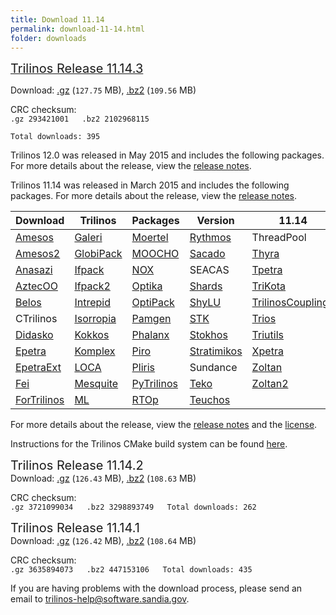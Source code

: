 ```yaml
---
title: Download 11.14
permalink: download-11-14.html
folder: downloads
---
```


<span style="text-decoration: underline;"><span style="font-size: 20px;">Trilinos Release 11.14.3</span></span>

<p>Download: <a href="download_files/trilinos-11.14.3-Source.tar.gz" class="downloadLink" name="Trilinos 11.14">.gz</a> (<code>127.75</code> MB), 
<a href="download_files/trilinos-11.14.3-Source.tar.bz2" class="downloadLink" name="Trilinos 11.14">.bz2</a> (<code>109.56</code> MB)</p>

CRC checksum:  
`.gz 293421001  
.bz2 2102968115  
`

`Total downloads: 395`

Trilinos 12.0 was released in May 2015 and includes the following packages. For more details about the release, view the [release notes](http://trilinos.org/oldsite/release_notes-12.0.html).

Trilinos 11.14 was released in March 2015 and includes the following packages. For more details about the release, view the [release notes](http://trilinos.org/oldsite/release_notes-11.14.html).

Download  | Trilinos | Packages | Version | 11.14
------ | ------ | ------ | -------- | ----------
[Amesos](amesos.html "Amesos") | [Galeri](galeri.html "Galeri") | [Moertel](moertel.html "Moertel") | [Rythmos](rythmos.html "Rythmos") | ThreadPool
[Amesos2](amesos2.html "Amesos2") | [GlobiPack](globipack.html "GlobiPack") | [MOOCHO](moocho.html "MOOCHO") | [Sacado](sacado.html "Sacado") | [Thyra](thyra.html "Thyra")
[Anasazi](anasazi.html "Anasazi") | [Ifpack](ifpack.html "IFPACK") | [NOX](nox_and_loca.html "NOX and LOCA") | SEACAS | [Tpetra](tpetra.html "Tpetra")
[AztecOO](aztecoo.html "AztecOO") | [Ifpack2](ifpack2.html "Ifpack2") | [Optika](optika.html "Optika") | [Shards](shards.html "Shards") | [TriKota](trikota.html "TriKota")
[Belos](belos.html "Belos") | [Intrepid](intrepid.html "Intrepid") | [OptiPack](optipack.html "OptiPack") | [ShyLU](shylu.html "ShyLU") | [TrilinosCouplings](trilinoscouplings.html "Trilinos Couplings")
CTrilinos | [Isorropia](isorropia.html "Isorropia") | [Pamgen](pamgen.html "PAMGEN") | [STK](stk.html "STK") | [Trios](trios.html "Trios")
[Didasko](didasko.html "Didasko") | [Kokkos](kokkos.html "Kokkos") | [Phalanx](phalanx.html "Phalanx") | [Stokhos](stokhos.html "Stokhos") | [Triutils](triutils.html "TriUtils")
[Epetra](epetra.html "Epetra") | [Komplex](komplex.html "Komplex") | [Piro](piro.html "Piro") | [Stratimikos](stratimikos.html "Strotimikos") | [Xpetra](xpetra.html "Xpetra")
[EpetraExt](epetraext.html "EpetraExt") | [LOCA](nox_and_loca.html "NOX and LOCA") | [Pliris](pliris.html "Pliris") | Sundance | [Zoltan](zoltan.html "Zoltan")
[Fei](fei.html "Fei") | [Mesquite](mesquite.html "Mesquite") | [PyTrilinos](pytrilinos.html "PyTrilinos") | [Teko](teko.html) | [Zoltan2](zoltan2.html "Zoltan2")
[ForTrilinos](fortrilinos.html "ForTrilinos") | [ML](ml.html "ML") | [RTOp](rtop.html "RTOp") | [Teuchos](teuchos.html "Teuchos")

For more details about the release, view the [release notes](https://trilinos.org/oldsite/release_notes-12.2.html) 
and the [license](license.html).

Instructions for the Trilinos CMake build system can be found [here](https://trilinos.org/docs/files/TrilinosBuildReference.html).

<span style="font-size: 20px;">Trilinos Release 11.14.2</span>  
Download: [.gz](http://trilinos.org/oldsite/download/login.html?tid=tr11142gz) (`126.43` MB), [.bz2](http://trilinos.org/oldsite/download/login.html?tid=tr11142bz2) (`108.63` MB)

CRC checksum:  
`.gz 3721099034  
.bz2 3298893749  
Total downloads: 262`

<span style="font-size: 20px;">Trilinos Release 11.14.1</span>  
Download: [.gz](http://trilinos.org/oldsite/download/login.html?tid=tr11141gz) (`126.42` MB), [.bz2](http://trilinos.org/oldsite/download/login.html?tid=tr11141bz2) (`108.64` MB)

CRC checksum:  
`.gz 3635894073  
.bz2 447153106  
Total downloads: 435`

If you are having problems with the download process, please send an email to [trilinos-help@software.sandia.gov](mailto:trilinos-help@software.sandia.gov).
